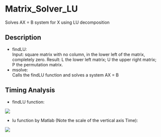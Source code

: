 # Matrix_Solver_LU
Solves AX = B system for X using LU decomposition

## Description
- findLU: <br/>
Input: square matrix with no column, in the lower left of the matrix, completely zero.
Result: L the lower left matrix; U the upper right matrix; P the permutation matrix.
- msolve: <br/>
Calls the findLU function and solves a system AX = B

## Timing Analysis
- findLU function:
<img src="https://github.com/yanghaoqin/Matrix_Solver_LU/blob/master/Analysis/Timing_Analysis.PNG">

- lu function by Matlab (Note the scale of the vertical axis Time):
<img src="https://github.com/yanghaoqin/Matrix_Solver_LU/blob/master/Analysis/Timing_Analysis_Matlab.PNG">
